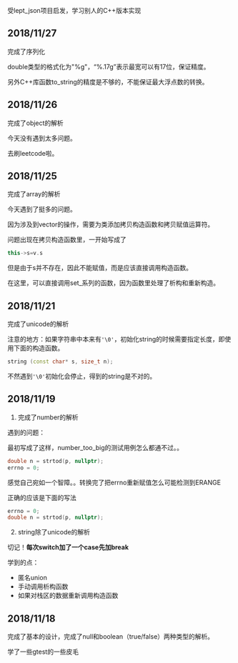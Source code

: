 受lept_json项目启发，学习别人的C++版本实现

## 2018/11/27

完成了序列化

double类型的格式化为"%g"，“%.17g”表示最宽可以有17位，保证精度。

另外C++库函数to_string的精度是不够的，不能保证最大浮点数的转换。

## 2018/11/26

完成了object的解析

今天没有遇到太多问题。

去刷leetcode啦。

## 2018/11/25

完成了array的解析

今天遇到了挺多的问题。

因为涉及到vector的操作，需要为类添加拷贝构造函数和拷贝赋值运算符。

问题出现在拷贝构造函数里，一开始写成了

```c++
this->s=v.s
```

但是由于s并不存在，因此不能赋值，而是应该直接调用构造函数。

在这里，可以直接调用set_系列的函数，因为函数里处理了析构和重新构造。

## 2018/11/21

完成了unicode的解析

注意的地方：如果字符串中本来有`'\0'`，初始化string的时候需要指定长度，即使用下面的构造函数。

```c++
string (const char* s, size_t n);
```

不然遇到`'\0'`初始化会停止，得到的string是不对的。

## 2018/11/19

1. 完成了number的解析

遇到的问题：

最初写成了这样，number_too_big的测试用例怎么都通不过。。

```c++
double n = strtod(p, nullptr);
errno = 0;
```

感觉自己宛如一个智障。。转换完了把errno重新赋值怎么可能检测到ERANGE

正确的应该是下面的写法

```c++
errno = 0;
double n = strtod(p, nullptr);
```
2. string除了unicode的解析

切记！**每次switch加了一个case先加break**

学到的点：

- 匿名union
- 手动调用析构函数
- 如果对栈区的数据重新调用构造函数

## 2018/11/18

完成了基本的设计，完成了null和boolean（true/false）两种类型的解析。

学了一些gtest的一些皮毛
